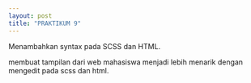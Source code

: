 ```yaml
---
layout: post
title: "PRAKTIKUM 9"
---
```



Menambahkan syntax pada SCSS dan HTML.

membuat tampilan dari web mahasiswa menjadi lebih menarik dengan mengedit pada scss dan html.

